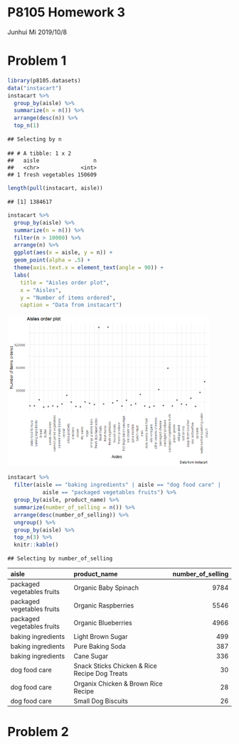 P8105 Homework 3
================
Junhui Mi
2019/10/8

# Problem 1

``` r
library(p8105.datasets)
data("instacart")
instacart %>%
  group_by(aisle) %>%
  summarize(n = n()) %>%
  arrange(desc(n)) %>%
  top_n(1)
```

    ## Selecting by n

    ## # A tibble: 1 x 2
    ##   aisle                 n
    ##   <chr>             <int>
    ## 1 fresh vegetables 150609

``` r
length(pull(instacart, aisle))
```

    ## [1] 1384617

``` r
instacart %>%
  group_by(aisle) %>%
  summarize(n = n()) %>%
  filter(n > 10000) %>%
  arrange(n) %>%
  ggplot(aes(x = aisle, y = n)) + 
  geom_point(alpha = .5) + 
  theme(axis.text.x = element_text(angle = 90)) +
  labs(
    title = "Aisles order plot",
    x = "Aisles",
    y = "Number of items ordered",
    caption = "Data from instacart")
```

<img src="p8105_hw3_jm4998_files/figure-gfm/unnamed-chunk-1-1.png" width="90%" />

``` r
instacart %>%
  filter(aisle == "baking ingredients" | aisle == "dog food care" |
           aisle == "packaged vegetables fruits") %>%
  group_by(aisle, product_name) %>%
  summarize(number_of_selling = n()) %>%
  arrange(desc(number_of_selling)) %>%
  ungroup() %>%
  group_by(aisle) %>%
  top_n(3) %>%
  knitr::kable()
```

    ## Selecting by number_of_selling

| aisle                      | product\_name                                 | number\_of\_selling |
| :------------------------- | :-------------------------------------------- | ------------------: |
| packaged vegetables fruits | Organic Baby Spinach                          |                9784 |
| packaged vegetables fruits | Organic Raspberries                           |                5546 |
| packaged vegetables fruits | Organic Blueberries                           |                4966 |
| baking ingredients         | Light Brown Sugar                             |                 499 |
| baking ingredients         | Pure Baking Soda                              |                 387 |
| baking ingredients         | Cane Sugar                                    |                 336 |
| dog food care              | Snack Sticks Chicken & Rice Recipe Dog Treats |                  30 |
| dog food care              | Organix Chicken & Brown Rice Recipe           |                  28 |
| dog food care              | Small Dog Biscuits                            |                  26 |

# Problem 2

